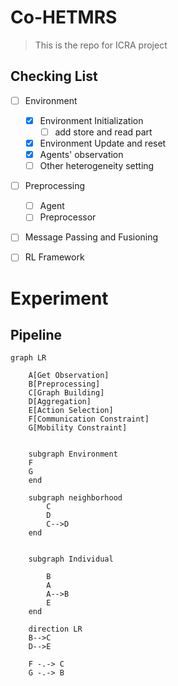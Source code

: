 # Co-HETMRS

> This is the repo for ICRA project

## Checking List

- [ ] Environment

    - [x] Environment Initialization
      - [ ] add store and read part
    - [x] Environment Update and reset
    - [x] Agents' observation
    - [ ] Other heterogeneity setting

- [ ] Preprocessing
  - [ ] Agent
  - [ ] Preprocessor

- [ ] Message Passing and Fusioning



- [ ] RL Framework

# Experiment



## Pipeline

```mermaid
graph LR
    
    A[Get Observation]
    B[Preprocessing]
    C[Graph Building]
    D[Aggregation]
    E[Action Selection]
    F[Communication Constraint]
    G[Mobility Constraint]


    subgraph Environment
    F
    G
    end

    subgraph neighborhood
        C
        D
        C-->D
    end
    
    
    subgraph Individual
         
        B
        A
        A-->B
        E
    end

    direction LR
    B-->C
    D-->E

    F -.-> C
    G -.-> B

    



```